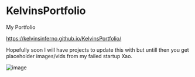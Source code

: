 # KelvinsPortfolio
My Portfolio

https://kelvinsinferno.github.io/KelvinsPortfolio/

Hopefully soon I will have projects to update this with but untill then you get placeholder images/vids from my failed startup Xao.

<img src="assets/images/readMePortfolioImg" alt="image" style="max-width: 100%">



